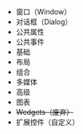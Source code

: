 


- 窗口（Window）
- 对话框（Dialog）
- 公共属性
- 公共事件
- 基础
- 布局
- 组合
- 多媒体
- 高级
- 图表
- ~~Wedgets（废弃）~~
- 扩展控件（自定义）

